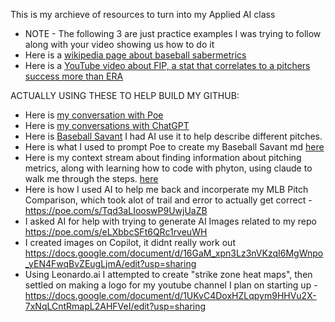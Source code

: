 This is my archieve of resources to turn into my Applied AI class
- NOTE - The following 3 are just practice examples I was trying to follow along with your video showing us how to do it
- Here is a [wikipedia page about baseball sabermetrics](https://en.wikipedia.org/wiki/Sabermetrics)
- Here is a [YouTube video about FIP, a stat that correlates to a pitchers success more than ERA](https://youtu.be/74PSMbR6ihw?si=ZBmsPLD3too7RiiJ)


ACTUALLY USING THESE TO HELP BUILD MY GITHUB:
- Here is [my conversation with Poe](https://poe.com/s/Kf5MTRUSZGVEnhlElvpK)
-  Here is [my conversations with ChatGPT](https://chatgpt.com/share/e1321c05-b00d-4af8-a3cf-a3a2b2c6b47f)
- Here is [Baseball Savant](https://baseballsavant.mlb.com/statcast_search?hfPT=&hfAB=home%5C.%5C.run%7C&hfGT=R%7C&hfPR=&hfZ=&hfStadium=&hfBBL=&hfNewZones=&hfPull=&hfC=&hfSea=2024%7C2023%7C2022%7C2021%7C2020%7C2019%7C2018%7C2017%7C2016%7C2015%7C2014%7C2013%7C2012%7C2011%7C2010%7C2009%7C2008%7C&hfSit=&player_type=batter&hfOuts=&hfOpponent=&pitcher_throws=&batter_stands=&hfSA=&game_date_gt=&game_date_lt=&hfMo=&hfTeam=&home_road=&hfRO=&position=&hfInfield=&hfOutfield=&hfInn=&hfBBT=&hfFlag=is%5C.%5C.hit%5C.%5C.into%5C.%5C.play%7C&metric_1=api_plate_z&metric_1_gt=4.01&metric_1_lt=&group_by=name-event&min_pitches=0&min_results=0&min_pas=0&sort_col=plate_z&player_event_sort=api_plate_z&sort_order=desc&chk_ab_results=on&chk_metric1_gt=on&chk_is..hit..into..play=on&chk_event_release_speed=on&chk_event_plate_z=on) I had AI use it to help describe different pitches.
- Here is what I used to prompt Poe to create my Baseball Savant md [here](https://poe.com/s/S2YRXjou4o6wxpbKvVqP)
- Here is my context stream about finding information about pitching metrics, along with learning how to code with phyton, using claude to walk me through the steps. [here](https://claude.ai/chat/2fc1fce7-9db9-4731-81ca-b18f788f2ba8)
- Here is how I used AI to help me back and incorperate my MLB Pitch Comparison, which took alot of trail and error to actually get correct - https://poe.com/s/Tqd3aLIooswP9UwjUaZB
- I asked AI for help with trying to generate AI Images related to my repo https://poe.com/s/eLXbbcSFt6QRc1rveuWH
- I created images on Copilot, it didnt really work out https://docs.google.com/document/d/16GaM_xpn3Lz3nVKzqI6MgWnpo_yEN4FwqBvZEugLjmA/edit?usp=sharing
- Using Leonardo.ai I attempted to create "strike zone heat maps", then settled on making a logo for my youtube channel I plan on starting up - https://docs.google.com/document/d/1UKvC4DoxHZLqpym9HHVu2X-7xNqLCntRmapL2AHFVeI/edit?usp=sharing
